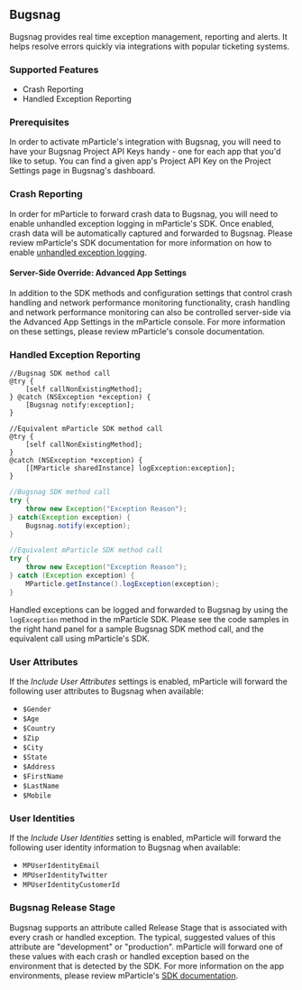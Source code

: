 
## Bugsnag

Bugsnag provides real time exception management, reporting and alerts.  It helps resolve errors quickly via integrations with popular ticketing systems.

### Supported Features

* Crash Reporting
* Handled Exception Reporting

### Prerequisites

In order to activate mParticle's integration with Bugsnag, you will need to have your Bugsnag Project API Keys handy - one for each app that you'd like to setup.  You can find a given app's Project API Key on the Project Settings page in Bugsnag's dashboard.

### Crash Reporting

In order for mParticle to forward crash data to Bugsnag, you will need to enable unhandled exception logging in mParticle's SDK.  Once enabled, crash data will be automatically captured and forwarded to Bugsnag.  Please review mParticle's SDK documentation for more information on how to enable [unhandled exception logging](#error-and-exception-tracking).

#### Server-Side Override: Advanced App Settings

In addition to the SDK methods and configuration settings that control crash handling and network performance monitoring functionality, crash handling and network performance monitoring can also be controlled server-side via the Advanced App Settings in the mParticle console.  For more information on these settings, please review mParticle's console documentation.

### Handled Exception Reporting

~~~objc
//Bugsnag SDK method call
@try {
 	[self callNonExistingMethod];
} @catch (NSException *exception) {
	[Bugsnag notify:exception];
}

//Equivalent mParticle SDK method call
@try {      
    [self callNonExistingMethod];
}
@catch (NSException *exception) {
    [[MParticle sharedInstance] logException:exception];
}
~~~

~~~java
//Bugsnag SDK method call
try {
	throw new Exception("Exception Reason");
} catch(Exception exception) {
	Bugsnag.notify(exception);
}

//Equivalent mParticle SDK method call
try {
    throw new Exception("Exception Reason");
} catch (Exception exception) {
    MParticle.getInstance().logException(exception);
}
~~~

Handled exceptions can be logged and forwarded to Bugsnag by using the `logException` method in the mParticle SDK.  Please see the code samples in the right hand panel for a sample Bugsnag SDK method call, and the equivalent call using mParticle's SDK.

### User Attributes

If the *Include User Attributes* settings is enabled, mParticle will forward the following user attributes to Bugsnag when available:

* `$Gender`
* `$Age`
* `$Country`
* `$Zip`
* `$City`
* `$State`
* `$Address`
* `$FirstName`
* `$LastName`
* `$Mobile`

### User Identities

If the *Include User Identities* setting is enabled, mParticle will forward the following user identity information to Bugsnag when available:

* `MPUserIdentityEmail`
* `MPUserIdentityTwitter`
* `MPUserIdentityCustomerId`

### Bugsnag Release Stage

Bugsnag supports an attribute called Release Stage that is associated with every crash or handled exception.  The typical, suggested values of this attribute are "development" or "production".  mParticle will forward one of these values with each crash or handled exception based on the environment that is detected by the SDK.  For more information on the app environments, please review mParticle's [SDK documentation](#debug-mode).
